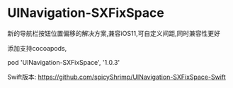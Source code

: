 # UINavigation-SXFixSpace
新的导航栏按钮位置偏移的解决方案,兼容iOS11,可自定义间距,同时兼容性更好

添加支持cocoapods,

pod 'UINavigation-SXFixSpace', '1.0.3'

Swift版本:
https://github.com/spicyShrimp/UINavigation-SXFixSpace-Swift
